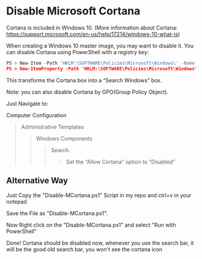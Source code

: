 # Disable Microsoft Cortana

Cortana is included in Windows 10. (More information about Cortana: https://support.microsoft.com/en-us/help/17214/windows-10-what-is)

When creating a Windows 10 master image, you may want to disable it. You can disable Cortana using PowerShell with a registry key:

 ```python
PS > New-Item -Path 'HKLM:\SOFTWARE\Policies\Microsoft\Windows\' -Name 'Windows Search' | Out-Null
PS > New-ItemProperty -Path 'HKLM:\SOFTWARE\Policies\Microsoft\Windows\Windows Search' -Name 'AllowCortana' -PropertyType DWORD -Value '0' | Out-Null
 ```

This transforms the Cortana box into a “Search Windows” box.

Note: you can also disable Cortana by GPO(Group Policy Object).

Just Navigate to:

Computer Configuration
> Administrative Templates
>> Windows Components
>>> Search.
>>>> Set the “Allow Cortana” option to “Disabled”

## Alternative Way 


Just Copy the "Disable-MCortana.ps1" Script in my repo and ctrl+v in your notepad

Save the File as "Disable-MCortana.ps1".

Now Right click on the "Disable-MCortana.ps1" and select "Run with PowerShell"

Done! Cortana should be disabled now, whenever you use the search bar, it will be the good old search bar, you won't see the cortana icon

